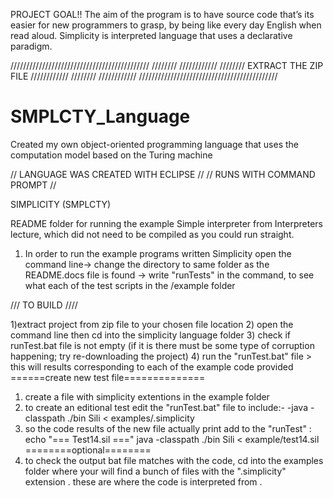 PROJECT GOAL!!
The aim of the program is to have source code that’s its easier for new programmers to grasp, by being like every day English when read aloud. Simplicity is interpreted language that uses a declarative paradigm. 


////////////////////////////////////////////
////////                        ////////////
////////  EXTRACT THE ZIP FILE  ////////////
////////                        ////////////
////////////////////////////////////////////

# SMPLCTY_Language
Created my own object-oriented programming language that uses the computation model based on the Turing machine

// LANGUAGE WAS CREATED WITH ECLIPSE //
// RUNS WITH COMMAND PROMPT //


SIMPLICITY (SMPLCTY)

README folder for running the example
Simple interpreter from Interpreters lecture, which did not need to be compiled as you could run straight.
1) In order to run the example programs written Simplicity
 open the command line-> change the directory to same folder as 
the README.docs file is found -> write "runTests" in the command, to see what each
 of the test scripts in the /example folder




/// TO BUILD ////

1)extract project from zip file to your chosen file location
2) open the command line then cd into the simplicity language folder 
3) check if runTest.bat file is not empty (if it is there must be some type of corruption happening; try re-downloading the project)
4) run the "runTest.bat" file > this will results corresponding to each of the example code provided
======create new test file==============
1) create a file with simplicity extentions in the example folder
2) to create an editional test edit the "runTest.bat" file  to include:-
 -java -classpath ./bin Sili < examples/<file name>.simplicity
3) so the code results of the new file actually print add to the "runTest"  :
  echo "=== Test14.sil ==="
 java -classpath ./bin Sili < example/test14.sil
========optional========
1) to check the output bat file matches with the code, cd into the examples folder where your will find a bunch of files 
with the ".simplicity" extension . these are where the code is interpreted from .
